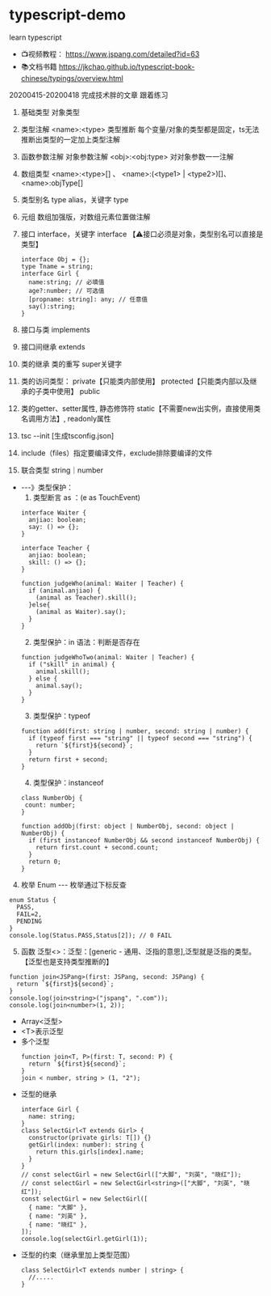 # typescript-demo
learn typescript

- 📺视频教程：
https://www.jspang.com/detailed?id=63
- 📚文档书籍
https://jkchao.github.io/typescript-book-chinese/typings/overview.html

20200415-20200418 完成技术胖的文章 跟着练习

1. 基础类型 对象类型
2. 类型注解 \<name>:\<type> 类型推断 每个变量/对象的类型都是固定，ts无法推断出类型的一定加上类型注解 
3. 函数参数注解 对象参数注解 \<obj>:\<obj:type> 对对象参数一一注解
4. 数组类型 \<name>:\<type>[] 、 \<name>:(\<type1> | \<type2>)[]、 \<name>:objType[]
5. 类型别名 type alias，关键字 type
6. 元组 数组加强版，对数组元素位置做注解
7. 接口 interface，关键字 interface 【⚠️接口必须是对象，类型别名可以直接是类型】
    ```
    interface Obj = {};
    type Tname = string;
    interface Girl {
      name:string; // 必填值
      age?:number; // 可选值
      [propname: string]: any; // 任意值
      say():string;
    }
    ```
8. 接口与类 implements
9. 接口间继承 extends
10. 类的继承 类的重写 super关键字
11. 类的访问类型： private【只能类内部使用】 protected【只能类内部以及继承的子类中使用】 public
12. 类的getter、setter属性, 静态修饰符 static【不需要new出实例，直接使用类名调用方法】, readonly属性


1. tsc --init [生成tsconfig.json]
2. include（files）指定要编译文件，exclude排除要编译的文件
3. 联合类型 string｜number
  - ---》类型保护：
    1. 类型断言 as ：(e as TouchEvent)
      ```
      interface Waiter {
        anjiao: boolean;
        say: () => {};
      }

      interface Teacher {
        anjiao: boolean;
        skill: () => {};
      }

      function judgeWho(animal: Waiter | Teacher) {
        if (animal.anjiao) {
          (animal as Teacher).skill();
        }else{
          (animal as Waiter).say();
        }
      }
      ```
    2. 类型保护：in 语法：判断是否存在
      ```
      function judgeWhoTwo(animal: Waiter | Teacher) {
        if ("skill" in animal) {
          animal.skill();
        } else {
          animal.say();
        }
      }
      ```
    3. 类型保护：typeof
      ```
      function add(first: string | number, second: string | number) {
        if (typeof first === "string" || typeof second === "string") {
          return `${first}${second}`;
        }
        return first + second;
      }
      ```
    4. 类型保护：instanceof
      ```
      class NumberObj {
       count: number;
      }

      function addObj(first: object | NumberObj, second: object | NumberObj) {
        if (first instanceof NumberObj && second instanceof NumberObj) {
          return first.count + second.count;
        }
        return 0;
      }
      ```
4. 枚举 Enum --- 枚举通过下标反查
```
enum Status {
  PASS,
  FAIL=2,
  PENDING
}
console.log(Status.PASS,Status[2]); // 0 FAIL
```
5. 函数 泛型<>：泛型：[generic - 通用、泛指的意思],泛型就是泛指的类型。
【泛型也是支持类型推断的】
```
function join<JSPang>(first: JSPang, second: JSPang) {
  return `${first}${second}`;
}
console.log(join<string>("jspang", ".com"));
console.log(join<number>(1, 2));
```
  - Array<泛型>
  - \<T\>表示泛型
  - 多个泛型
    ```
    function join<T, P>(first: T, second: P) {
      return `${first}${second}`;
    }
    join < number, string > (1, "2");
    ```
  - 泛型的继承
    ```
    interface Girl {
      name: string;
    }
    class SelectGirl<T extends Girl> {
      constructor(private girls: T[]) {}
      getGirl(index: number): string {
        return this.girls[index].name;
      }
    }
    // const selectGirl = new SelectGirl(["大脚", "刘英", "晓红"]);
    // const selectGirl = new SelectGirl<string>(["大脚", "刘英", "晓红"]);
    const selectGirl = new SelectGirl([
      { name: "大脚" },
      { name: "刘英" },
      { name: "晓红" },
    ]);
    console.log(selectGirl.getGirl(1));
    ```
  - 泛型的约束（继承里加上类型范围）
    ```
    class SelectGirl<T extends number | string> {
      //.....
    }
    ```
